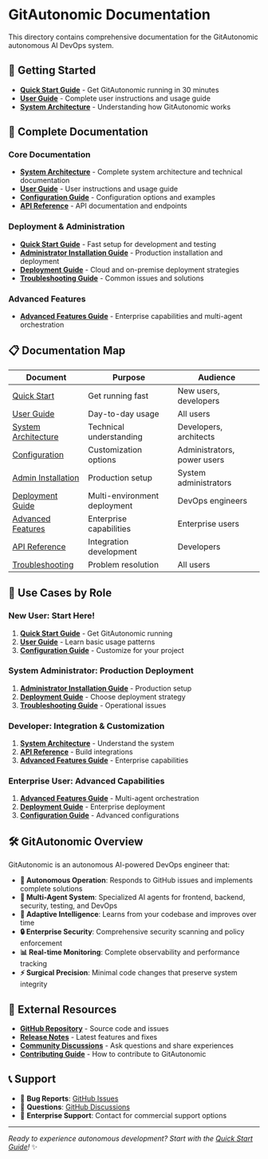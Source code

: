 # GitAutonomic Documentation

This directory contains comprehensive documentation for the GitAutonomic autonomous AI DevOps system.

## 🚀 Getting Started

- **[Quick Start Guide](quick-start.md)** - Get GitAutonomic running in 30 minutes
- **[User Guide](user-guide.md)** - Complete user instructions and usage guide
- **[System Architecture](system-architecture.md)** - Understanding how GitAutonomic works

## 📖 Complete Documentation

### Core Documentation
- **[System Architecture](system-architecture.md)** - Complete system architecture and technical documentation
- **[User Guide](user-guide.md)** - User instructions and usage guide
- **[Configuration Guide](configuration.md)** - Configuration options and examples
- **[API Reference](api-reference.md)** - API documentation and endpoints

### Deployment & Administration
- **[Quick Start Guide](quick-start.md)** - Fast setup for development and testing
- **[Administrator Installation Guide](admin-installation.md)** - Production installation and deployment
- **[Deployment Guide](deployment-guide.md)** - Cloud and on-premise deployment strategies
- **[Troubleshooting Guide](troubleshooting.md)** - Common issues and solutions

### Advanced Features
- **[Advanced Features Guide](advanced-features.md)** - Enterprise capabilities and multi-agent orchestration

## 📋 Documentation Map

| Document | Purpose | Audience |
|----------|---------|----------|
| [Quick Start](quick-start.md) | Get running fast | New users, developers |
| [User Guide](user-guide.md) | Day-to-day usage | All users |
| [System Architecture](system-architecture.md) | Technical understanding | Developers, architects |
| [Configuration](configuration.md) | Customization options | Administrators, power users |
| [Admin Installation](admin-installation.md) | Production setup | System administrators |
| [Deployment Guide](deployment-guide.md) | Multi-environment deployment | DevOps engineers |
| [Advanced Features](advanced-features.md) | Enterprise capabilities | Enterprise users |
| [API Reference](api-reference.md) | Integration development | Developers |
| [Troubleshooting](troubleshooting.md) | Problem resolution | All users |

## 🎯 Use Cases by Role

### **New User**: Start Here!
1. **[Quick Start Guide](quick-start.md)** - Get GitAutonomic running
2. **[User Guide](user-guide.md)** - Learn basic usage patterns
3. **[Configuration Guide](configuration.md)** - Customize for your project

### **System Administrator**: Production Deployment
1. **[Administrator Installation Guide](admin-installation.md)** - Production setup
2. **[Deployment Guide](deployment-guide.md)** - Choose deployment strategy
3. **[Troubleshooting Guide](troubleshooting.md)** - Operational issues

### **Developer**: Integration & Customization
1. **[System Architecture](system-architecture.md)** - Understand the system
2. **[API Reference](api-reference.md)** - Build integrations
3. **[Advanced Features Guide](advanced-features.md)** - Enterprise capabilities

### **Enterprise User**: Advanced Capabilities
1. **[Advanced Features Guide](advanced-features.md)** - Multi-agent orchestration
2. **[Deployment Guide](deployment-guide.md)** - Enterprise deployment
3. **[Configuration Guide](configuration.md)** - Advanced configurations

## 🛠️ GitAutonomic Overview

GitAutonomic is an autonomous AI-powered DevOps engineer that:

- **🤖 Autonomous Operation**: Responds to GitHub issues and implements complete solutions
- **🔧 Multi-Agent System**: Specialized AI agents for frontend, backend, security, testing, and DevOps
- **🧠 Adaptive Intelligence**: Learns from your codebase and improves over time  
- **🔒 Enterprise Security**: Comprehensive security scanning and policy enforcement
- **📊 Real-time Monitoring**: Complete observability and performance tracking
- **⚡ Surgical Precision**: Minimal code changes that preserve system integrity

## 🔗 External Resources

- **[GitHub Repository](https://github.com/arturwyroslak/gitautonomic)** - Source code and issues
- **[Release Notes](https://github.com/arturwyroslak/gitautonomic/releases)** - Latest features and fixes
- **[Community Discussions](https://github.com/arturwyroslak/gitautonomic/discussions)** - Ask questions and share experiences
- **[Contributing Guide](../CONTRIBUTING.md)** - How to contribute to GitAutonomic

## 📞 Support

- 🐛 **Bug Reports**: [GitHub Issues](https://github.com/arturwyroslak/gitautonomic/issues)
- 💬 **Questions**: [GitHub Discussions](https://github.com/arturwyroslak/gitautonomic/discussions)
- 📧 **Enterprise Support**: Contact for commercial support options

---

*Ready to experience autonomous development? Start with the [Quick Start Guide](quick-start.md)!* ✨